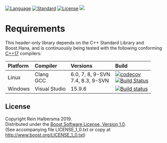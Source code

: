 [![Language](https://img.shields.io/badge/language-C++-blue.svg)](https://isocpp.org/) 
[![Standard](https://img.shields.io/badge/c%2B%2B-17-blue.svg)](https://en.wikipedia.org/wiki/C%2B%2B#Standardization)
[![License](https://img.shields.io/badge/license-Boost-blue.svg)](https://opensource.org/licenses/BSL-1.0) 
[![](https://tokei.rs/b1/github/rhalbersma/tabula)](https://github.com/rhalbersma/tabula)

Requirements
============

This header-only library depends on the C++ Standard Library and Boost.Hana, and is continuously being tested with the following conforming [C++17](http://www.open-std.org/jtc1/sc22/wg21/docs/papers/2017/n4659.pdf) compilers:

| Platform | Compiler | Versions | Build |
| :------- | :------- | :------- | :---- |
| Linux    | Clang <br> GCC | 6.0, 7, 8, 9-SVN<br> 7.4, 8.3, 9-SVN | [![codecov](https://codecov.io/gh/rhalbersma/tabula/branch/master/graph/badge.svg)](https://codecov.io/gh/rhalbersma/tabula) <br> [![Build Status](https://travis-ci.org/rhalbersma/tabula.svg)](https://travis-ci.org/rhalbersma/tabula) |
| Windows  | Visual Studio  |                               15.9.6 | [![Build status](https://ci.appveyor.com/api/projects/status/86oy76904uc4newg?svg=true)](https://ci.appveyor.com/project/rhalbersma/tabula) |

License
-------

Copyright Rein Halbersma 2019.  
Distributed under the [Boost Software License, Version 1.0](http://www.boost.org/users/license.html).  
(See accompanying file LICENSE_1_0.txt or copy at http://www.boost.org/LICENSE_1_0.txt)
